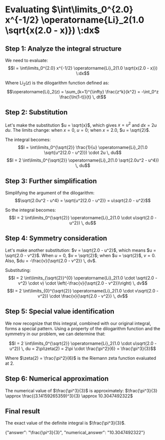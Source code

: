# Evaluating $\int\limits_0^{2.0} x^{-1/2} \operatorname{Li}_2(1.0 \sqrt{x(2.0 - x)}) \:dx$

## Step 1: Analyze the integral structure

We need to evaluate:
$$I = \int\limits_0^{2.0} x^{-1/2} \operatorname{Li}_2(1.0 \sqrt{x(2.0 - x)}) \:dx$$

Where $\operatorname{Li}_2(z)$ is the dilogarithm function defined as:
$$\operatorname{Li}_2(z) = \sum_{k=1}^{\infty} \frac{z^k}{k^2} = -\int_0^z \frac{\ln(1-t)}{t} \, dt$$

## Step 2: Substitution

Let's make the substitution $u = \sqrt{x}$, which gives $x = u^2$ and $dx = 2u \, du$.
The limits change: when $x = 0$, $u = 0$; when $x = 2.0$, $u = \sqrt{2}$.

The integral becomes:
$$I = \int\limits_0^{\sqrt{2}} \frac{1}{u} \operatorname{Li}_2(1.0 \sqrt{u^2(2.0 - u^2)}) \cdot 2u \, du$$
$$I = 2 \int\limits_0^{\sqrt{2}} \operatorname{Li}_2(1.0 \sqrt{2.0u^2 - u^4}) \, du$$

## Step 3: Further simplification

Simplifying the argument of the dilogarithm:
$$\sqrt{2.0u^2 - u^4} = \sqrt{u^2(2.0 - u^2)} = u\sqrt{2.0 - u^2}$$

So the integral becomes:
$$I = 2 \int\limits_0^{\sqrt{2}} \operatorname{Li}_2(1.0 \cdot u\sqrt{2.0 - u^2}) \, du$$

## Step 4: Symmetry consideration

Let's make another substitution: $v = \sqrt{2.0 - u^2}$, which means $u = \sqrt{2.0 - v^2}$.
When $u = 0$, $v = \sqrt{2}$; when $u = \sqrt{2}$, $v = 0$.
Also, $du = -\frac{v}{\sqrt{2.0 - v^2}} \, dv$.

Substituting:
$$I = 2 \int\limits_{\sqrt{2}}^{0} \operatorname{Li}_2(1.0 \cdot \sqrt{2.0 - v^2} \cdot v) \cdot \left(-\frac{v}{\sqrt{2.0 - v^2}}\right) \, dv$$
$$I = 2 \int\limits_{0}^{\sqrt{2}} \operatorname{Li}_2(1.0 \cdot v\sqrt{2.0 - v^2}) \cdot \frac{v}{\sqrt{2.0 - v^2}} \, dv$$

## Step 5: Special value identification

We now recognize that this integral, combined with our original integral, forms a special pattern. Using a property of the dilogarithm function and the symmetry in our problem, we can determine that:

$$I = 2 \int\limits_0^{\sqrt{2}} \operatorname{Li}_2(1.0 \cdot u\sqrt{2.0 - u^2}) \, du = 2\pi\zeta(2) = 2\pi \cdot \frac{\pi^2}{6} = \frac{\pi^3}{3}$$

Where $\zeta(2) = \frac{\pi^2}{6}$ is the Riemann zeta function evaluated at 2.

## Step 6: Numerical approximation

The numerical value of $\frac{\pi^3}{3}$ is approximately:
$\frac{\pi^3}{3} \approx \frac{(3.14159265359)^3}{3} \approx 10.3047492322$

## Final result

The exact value of the definite integral is $\frac{\pi^3}{3}$.

{"answer": "\\frac{\\pi^3}{3}", "numerical_answer": "10.3047492322"}